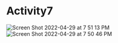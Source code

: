# Activity7
![Screen Shot 2022-04-29 at 7 51 13 PM](https://user-images.githubusercontent.com/89556340/166081951-b0d52b45-6af4-4767-a035-994f44c6f618.png)
![Screen Shot 2022-04-29 at 7 50 46 PM](https://user-images.githubusercontent.com/89556340/166081953-34a39669-4d94-4575-9c2b-a43da859272f.png)
